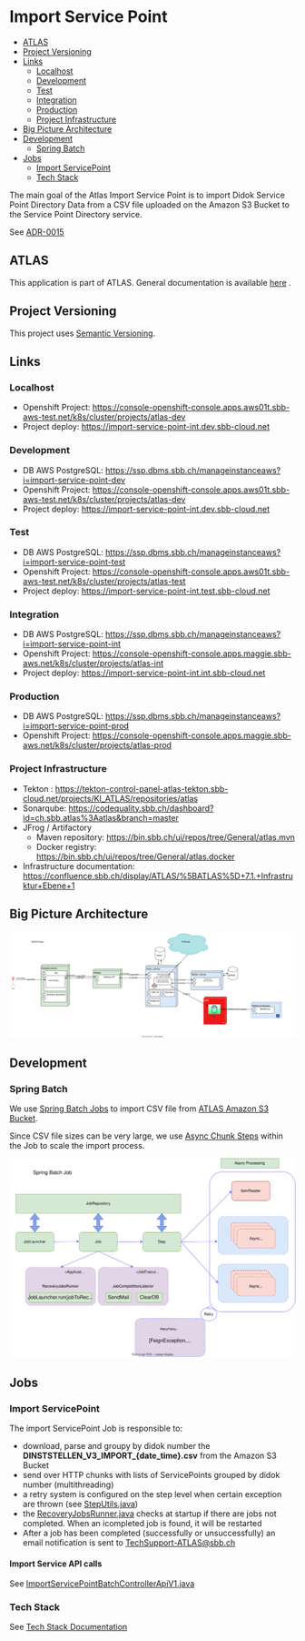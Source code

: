# Import Service Point

<!-- toc -->

- [ATLAS](#atlas)
- [Project Versioning](#project-versioning)
- [Links](#links)
    * [Localhost](#localhost)
    * [Development](#development)
    * [Test](#test)
    * [Integration](#integration)
    * [Production](#production)
    * [Project Infrastructure](#project-infrastructure)
- [Big Picture Architecture](#big-picture-architecture)
- [Development](#development-1)
    * [Spring Batch](#spring-batch)
- [Jobs](#jobs)
    * [Import ServicePoint](#import-servicepoint)
    * [Tech Stack](#tech-stack)

<!-- tocstop -->

The main goal of the Atlas Import Service Point is to import Didok Service Point Directory Data from a CSV file uploaded on the
Amazon S3 Bucket to the Service Point Directory service.

See [ADR-0015](https://confluence.sbb.ch/display/ATLAS/ADR-0015%3A++Service+Point+Directory+Import)

## ATLAS

This application is part of ATLAS. General documentation is
available [here](https://code.sbb.ch/projects/KI_ATLAS/repos/atlas-backend/browse/README.md#big-picture)
.

## Project Versioning

This project uses [Semantic Versioning](https://semver.org/).

## Links

### Localhost

* Openshift Project: https://console-openshift-console.apps.aws01t.sbb-aws-test.net/k8s/cluster/projects/atlas-dev
* Project deploy: https://import-service-point-int.dev.sbb-cloud.net

### Development

* DB AWS PostgreSQL: https://ssp.dbms.sbb.ch/manageinstanceaws?i=import-service-point-dev
* Openshift Project: https://console-openshift-console.apps.aws01t.sbb-aws-test.net/k8s/cluster/projects/atlas-dev
* Project deploy: https://import-service-point-int.dev.sbb-cloud.net

### Test

* DB AWS PostgreSQL: https://ssp.dbms.sbb.ch/manageinstanceaws?i=import-service-point-test
* Openshift Project: https://console-openshift-console.apps.aws01t.sbb-aws-test.net/k8s/cluster/projects/atlas-test
* Project deploy: https://import-service-point-int.test.sbb-cloud.net

### Integration

* DB AWS PostgreSQL: https://ssp.dbms.sbb.ch/manageinstanceaws?i=import-service-point-int
* Openshift Project: https://console-openshift-console.apps.maggie.sbb-aws.net/k8s/cluster/projects/atlas-int
* Project deploy: https://import-service-point-int.int.sbb-cloud.net

### Production

* DB AWS PostgreSQL: https://ssp.dbms.sbb.ch/manageinstanceaws?i=import-service-point-prod
* Openshift
  Project: https://console-openshift-console.apps.maggie.sbb-aws.net/k8s/cluster/projects/atlas-prod

### Project Infrastructure

* Tekton : https://tekton-control-panel-atlas-tekton.sbb-cloud.net/projects/KI_ATLAS/repositories/atlas
* Sonarqube: https://codequality.sbb.ch/dashboard?id=ch.sbb.atlas%3Aatlas&branch=master
* JFrog / Artifactory
    * Maven repository: https://bin.sbb.ch/ui/repos/tree/General/atlas.mvn
    * Docker registry: https://bin.sbb.ch/ui/repos/tree/General/atlas.docker
* Infrastructure
  documentation: https://confluence.sbb.ch/display/ATLAS/%5BATLAS%5D+7.1.+Infrastruktur+Ebene+1

## Big Picture Architecture

![Architecture](documentation/AtlasImportArch.svg)

## Development

### Spring Batch

We use [Spring Batch Jobs](https://docs.spring.io/spring-batch/docs/current/reference/html/) to import CSV file from
[ATLAS Amazon S3 Bucket](../../atlas/base-service/documentaion/amazon/README.md).

Since CSV file sizes can be very large, we
use [Async Chunk Steps](https://docs.spring.io/spring-batch/docs/current/reference/html/scalability.html#scalability) within the
Job to scale the import process.

![Async Chunk Steps](documentation/BatchAsyncProcessing.svg)

## Jobs

### Import ServicePoint

The import ServicePoint Job is responsible to:

* download, parse and groupy by didok number the **DINSTSTELLEN_V3_IMPORT_{date_time}.csv** from the Amazon S3 Bucket
* send over HTTP chunks with lists of ServicePoints grouped by didok number (multithreading)
* a retry system is configured on the step level when certain exception are thrown
  (see [StepUtils.java](src/main/java/ch/sbb/importservice/utils/StepUtils.java))
* the [RecoveryJobsRunner.java](src/main/java/ch/sbb/importservice/recovery/RecoveryJobsRunner.java) checks at startup if
  there are jobs not completed. When an icompleted job is found, it will be restarted
* After a job has been completed (successfully or unsuccessfully) an email notification is sent to TechSupport-ATLAS@sbb.ch

#### Import Service API calls

See [ImportServicePointBatchControllerApiV1.java](src/main/java/ch/sbb/importservice/contoller/ImportServicePointBatchControllerApiV1.java)

### Tech Stack

See [Tech Stack Documentation](../documentation/tech-stack-service.md)